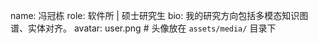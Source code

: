 name: 冯冠栋
role: 软件所 | 硕士研究生
bio: 我的研究方向包括多模态知识图谱、实体对齐。
avatar: user.png  # 头像放在 `assets/media/` 目录下
